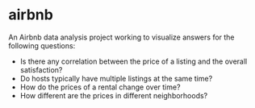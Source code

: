 # airbnb

An Airbnb data analysis project working to visualize answers for the following questions:

- Is there any correlation between the price of a listing and the overall satisfaction?
- Do hosts typically have multiple listings at the same time?
- How do the prices of a rental change over time?
- How different are the prices in different neighborhoods?
